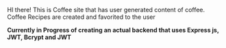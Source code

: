 HI there! This is Coffee site that has user generated content of coffee. 
Coffee Recipes are created and favorited to the user 

**Currently in Progress of creating an actual backend that uses Express js, JWT, Bcrypt and JWT**

